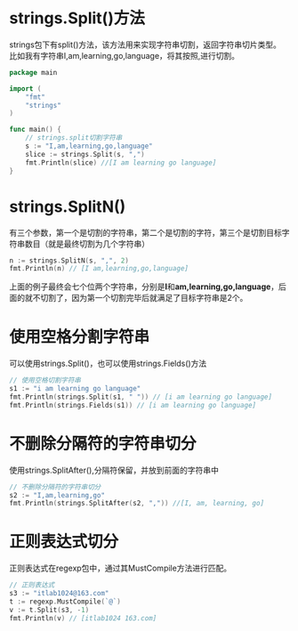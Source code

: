 # strings.Split()方法
strings包下有split()方法，该方法用来实现字符串切割，返回字符串切片类型。
比如我有字符串I,am,learning,go,language，将其按照,进行切割。
```go
package main

import (
	"fmt"
	"strings"
)

func main() {
	// strings.split切割字符串
	s := "I,am,learning,go,language"
	slice := strings.Split(s, ",")
	fmt.Println(slice) //[I am learning go language]
}
```
# strings.SplitN()
有三个参数，第一个是切割的字符串，第二个是切割的字符，第三个是切割目标字符串数目（就是最终切割为几个字符串）
```go
n := strings.SplitN(s, ",", 2)
fmt.Println(n) // [I am,learning,go,language]
```
上面的例子最终会七个位两个字符串，分别是**I**和**am,learning,go,language**，后面的就不切割了，因为第一个切割完毕后就满足了目标字符串是2个。
# 使用空格分割字符串
可以使用strings.Split()，也可以使用strings.Fields()方法
```go
// 使用空格切割字符串
s1 := "i am learning go language"
fmt.Println(strings.Split(s1, " ")) // [i am learning go language]
fmt.Println(strings.Fields(s1)) // [i am learning go language]
```
# 不删除分隔符的字符串切分
使用strings.SplitAfter(),分隔符保留，并放到前面的字符串中
```go
// 不删除分隔符的字符串切分
s2 := "I,am,learning,go"
fmt.Println(strings.SplitAfter(s2, ",")) //[I, am, learning, go]
```
# 正则表达式切分
正则表达式在regexp包中，通过其MustCompile方法进行匹配。
```go
// 正则表达式
s3 := "itlab1024@163.com"
t := regexp.MustCompile(`@`)
v := t.Split(s3, -1)
fmt.Println(v) // [itlab1024 163.com]
```
